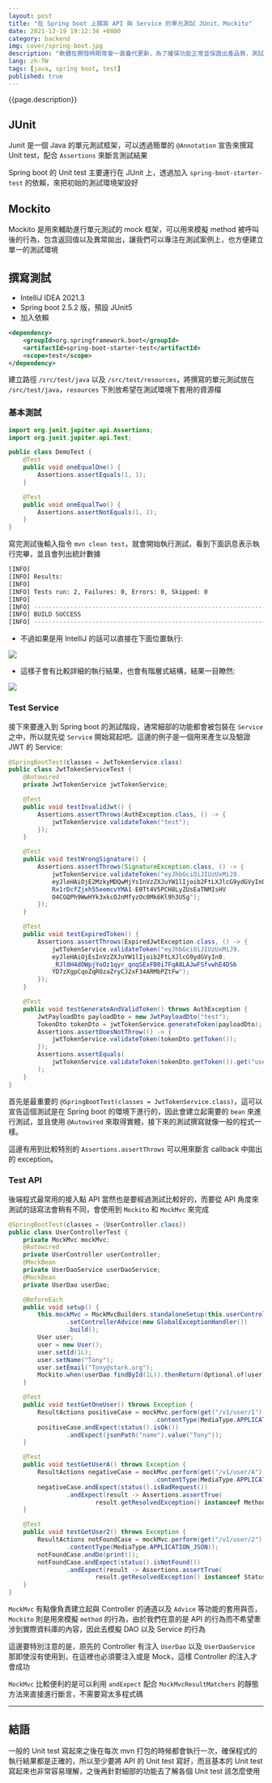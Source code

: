 ```yaml
---
layout: post
title: "在 Spring boot 上撰寫 API 與 Service 的單元測試 JUnit、Mockito"
date: 2021-12-19 19:12:34 +0800
category: backend
img: cover/spring-boot.jpg
description: "軟體在開發時期常會一直疊代更新，為了確保功能正常並保證出產品質，測試是不可少的，而單元測試也是其中最小單位也較好實作的，後端的單元測試最基本要確保 API 的正常運作與回覆，深入一點要確保每個 Service 的功能運作正常，今天這篇將針對這兩部分來做個紀錄"
lang: zh-TW
tags: [java, spring boot, test]
published: true
---
```


{{page.description}}

## JUnit
Junit 是一個 Java 的單元測試框架，可以透過簡單的 `@Annotation` 宣告來撰寫 Unit test，配合 `Assertions` 來斷言測試結果

Spring boot 的 Unit test 主要運行在 JUnit 上，透過加入 `spring-boot-starter-test` 的依賴，來把初始的測試環境架設好

## Mockito
Mockito 是用來輔助進行單元測試的 mock 框架，可以用來模擬 method 被呼叫後的行為，包含返回值以及異常拋出，讓我們可以專注在測試案例上，也方便建立單一的測試環境

## 撰寫測試
+ IntelliJ IDEA 2021.3
+ Spring boot 2.5.2 版，預設 JUnit5
+ 加入依賴

```xml
<dependency>
    <groupId>org.springframework.boot</groupId>
    <artifactId>spring-boot-starter-test</artifactId>
    <scope>test</scope>
</dependency>
```

建立路徑 `/src/test/java` 以及 `/src/test/resources`，將撰寫的單元測試放在 `/src/test/java`，`resources` 下則放希望在測試環境下套用的資源檔

### 基本測試
```java
import org.junit.jupiter.api.Assertions;
import org.junit.jupiter.api.Test;

public class DemoTest {
    @Test
    public void oneEqualOne() {
        Assertions.assertEquals(1, 1);
    }

    @Test
    public void oneEqualTwo() {
        Assertions.assertNotEquals(1, 2);
    }
}
```

寫完測試後輸入指令 `mvn clean test`，就會開始執行測試，看到下面訊息表示執行完畢，並且會列出統計數據

```bash
[INFO]
[INFO] Results:
[INFO]
[INFO] Tests run: 2, Failures: 0, Errors: 0, Skipped: 0
[INFO]
[INFO] ------------------------------------------------------------------------
[INFO] BUILD SUCCESS
[INFO] ------------------------------------------------------------------------
```

+ 不過如果是用 IntelliJ 的話可以直接在下面位置執行:

![]({{site.baseurl}}/assets/img/unit-test-exec-in-idea.png)

+ 這樣子會有比較詳細的執行結果，也會有階層式結構，結果一目瞭然:

![]({{site.baseurl}}/assets/img/unit-test-result.png)

### Test Service
接下來要進入到 Spring boot 的測試階段，通常細部的功能都會被包裝在 `Service` 之中，所以就先從 `Service` 開始寫起吧。這邊的例子是一個用來產生以及驗證 JWT 的 Service:

```java
@SpringBootTest(classes = JwtTokenService.class)
public class JwtTokenServiceTest {
    @Autowired
    private JwtTokenService jwtTokenService;

    @Test
    public void testInvalidJwt() {
        Assertions.assertThrows(AuthException.class, () -> {
            jwtTokenService.validateToken("test");
        });
    }

    @Test
    public void testWrongSignature() {
        Assertions.assertThrows(SignatureException.class, () -> {
            jwtTokenService.validateToken("eyJhbGciOiJIUzUxMiJ9.
            eyJleHAiOjE2MzkyMDQwMjYsInVzZXJuYW1lIjoib2FtLXJlcG9ydGVyIn0.
            Rx1rDcfZjxh55eemcvYMA1-E0Tt4V5PCH8LyZUsEaTNMIsHV
            O4CGQPh9WwHYk3xkcOJnMfyzOc0Mk6Kl9h3USg");
        });
    }

    @Test
    public void testExpiredToken() {
        Assertions.assertThrows(ExpiredJwtException.class, () -> {
            jwtTokenService.validateToken("eyJhbGciOiJIUzUxMiJ9.
            eyJleHAiOjEsInVzZXJuYW1lIjoib2FtLXJlcG9ydGVyIn0.
            _RJl8H4dOWpjYoOz1qyr_qnqSExFB0i7FqA8LAJwFSfvwhE4DS6
            YD7zXgpCqoZqROzaZryCJ2xF34ARMbPZtFw");
        });
    }

    @Test
    public void testGenerateAndValidToken() throws AuthException {
        JwtPayloadDto payloadDto = new JwtPayloadDto("test");
        TokenDto tokenDto = jwtTokenService.generateToken(payloadDto);
        Assertions.assertDoesNotThrow(() -> {
            jwtTokenService.validateToken(tokenDto.getToken());
        });
        Assertions.assertEquals(
            jwtTokenService.validateToken(tokenDto.getToken()).get("username"), "test"
        );
    }
}
```

首先是最重要的 `@SpringBootTest(classes = JwtTokenService.class)`，這可以宣告這個測試是在 Spring boot 的環境下進行的，因此會建立起需要的 `bean` 來進行測試，並且使用 `@Autowired` 來取得實體，接下來的測試撰寫就像一般的程式一樣。

這邊有用到比較特別的 `Assertions.assertThrows` 可以用來斷言 callback 中拋出的 exception。

### Test API
後端程式最常用的接入點 API 當然也是要經過測試比較好的，而要從 API 角度來測試的話寫法會稍有不同，會使用到 `Mockito` 和 `MockMvc` 來完成

```java
@SpringBootTest(classes = {UserController.class})
public class UserControllerTest {
    private MockMvc mockMvc;
    @Autowired
    private UserController userController;
    @MockBean
    private UserDaoService userDaoService;
    @MockBean
    private UserDao userDao;

    @BeforeEach
    public void setup() {
        this.mockMvc = MockMvcBuilders.standaloneSetup(this.userController)
                .setControllerAdvice(new GlobalExceptionHandler())
                .build();
        User user;
        user = new User();
        user.setId(1L);
        user.setName("Tony");
        user.setEmail("Tony@stark.org");
        Mockito.when(userDao.findById(1L)).thenReturn(Optional.of(user));
    }

    @Test
    public void testGetOneUser() throws Exception {
        ResultActions positiveCase = mockMvc.perform(get("/v1/user/1")
                                        .contentType(MediaType.APPLICATION_JSON));
        positiveCase.andExpect(status().isOk())
                .andExpect(jsonPath("name").value("Tony"));
    }

    @Test
    public void testGetUserA() throws Exception {
        ResultActions negativeCase = mockMvc.perform(get("/v1/user/A")
                                        .contentType(MediaType.APPLICATION_JSON));
        negativeCase.andExpect(status().isBadRequest())
                .andExpect(result -> Assertions.assertTrue(
                        result.getResolvedException() instanceof MethodArgumentTypeMismatchException));
    }

    @Test
    public void testGetUser2() throws Exception {
        ResultActions notFoundCase = mockMvc.perform(get("/v1/user/2")
                .contentType(MediaType.APPLICATION_JSON));
        notFoundCase.andDo(print());
        notFoundCase.andExpect(status().isNotFound())
                .andExpect(result -> Assertions.assertTrue(
                        result.getResolvedException() instanceof StatusException));
    }
}
```
`MockMvc` 有點像負責建立起與 Controller 的通道以及 `Advice` 等功能的套用與否，`Mockito` 則是用來模擬 `method` 的行為，由於我們在意的是 API 的行為而不希望牽涉到實際資料庫的內容，因此去模擬 DAO 以及 Service 的行為

這邊要特別注意的是，原先的 Controller 有注入 `UserDao` 以及 `UserDaoService` 那即使沒有使用到，在這裡也必須要注入或是 Mock，這樣 Controller 的注入才會成功

`MockMvc` 比較便利的是可以利用 `andExpect` 配合 `MockMvcResultMatchers` 的靜態方法來直接進行斷言，不需要寫太多程式碼

---
## 結語

一般的 Unit test 寫起來之後在每次 mvn 打包的時候都會執行一次，確保程式的執行結果都是正確的，所以至少要將 API 的 Unit test 寫好，而且基本的 Unit test 寫起來也非常容易理解，之後再針對細部的功能去了解各個 Unit test 該怎麼使用
